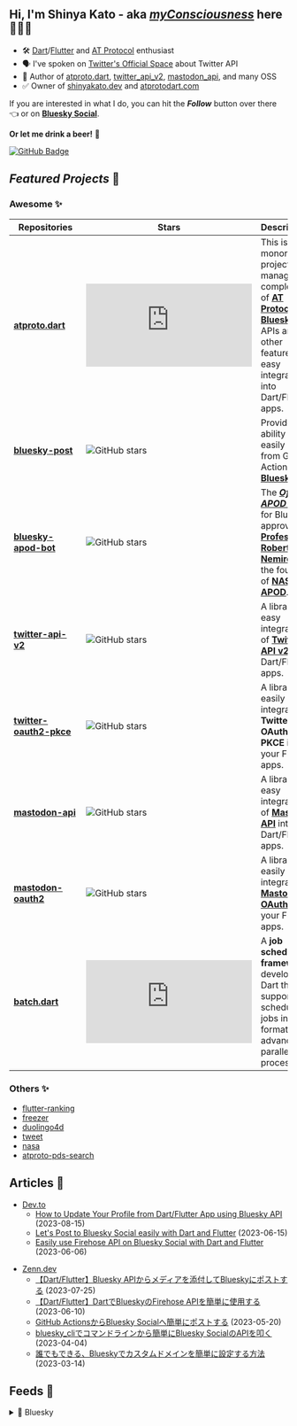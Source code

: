 ## Hi, I'm Shinya Kato - aka [**_myConsciousness_**](https://github.com/myConsciousness/) here 👋👨‍💻

- 🛠️ [Dart](https://dart.dev)/[Flutter](https://flutter.dev) and [AT Protocol](https://atproto.com) enthusiast
- 🗣️ I've spoken on [Twitter's Official Space](https://twitter.com/TwitterDevJP/status/1572870095193272320) about Twitter API
- 🧐 Author of [atproto.dart](https://github.com/myConsciousness/atproto.dart), [twitter_api_v2](https://github.com/twitter-dart/twitter-api-v2), [mastodon_api](https://github.com/mastodon-dart/mastodon-api), and many OSS
- ✅ Owner of [shinyakato.dev](https://shinyakato.dev) and [atprotodart.com](https://atprotodart.com)

If you are interested in what I do, you can hit the **_Follow_** button over there 👈 or on **[Bluesky Social](https://bsky.app/profile/shinyakato.dev)**.

**Or let me drink a beer!** 🍻

[![GitHub Badge](https://img.shields.io/badge/Github%20Sponsor-orange?style=for-the-badge&logo=github&logoColor=white)](https://github.com/sponsors/myConsciousness)

## **_Featured Projects_** 🚀

### **Awesome** ✨

| &nbsp;&nbsp;Repositories&nbsp;&nbsp;                                           | &nbsp;&nbsp;&nbsp;&nbsp;Stars&nbsp;&nbsp;&nbsp;&nbsp;                                              | Descriptions                                                                                                                                                                                                                                                               |
| ------------------------------------------------------------------------------ | -------------------------------------------------------------------------------------------------- | -------------------------------------------------------------------------------------------------------------------------------------------------------------------------------------------------------------------------------------------------------------------------- |
| **[atproto.dart](https://github.com/myConsciousness/atproto.dart)**            | ![GitHub stars](https://img.shields.io/github/stars/myConsciousness/atproto.dart?style=social)     | This is a monorepo project to manage a complete set of **[AT Protocol](https://atproto.com)** and **[Bluesky](https://blueskyweb.xyz)** APIs and other features for easy integration into Dart/Flutter apps.                                                               |
| **[bluesky-post](https://github.com/marketplace/actions/send-bluesky-post)**   | ![GitHub stars](https://img.shields.io/github/stars/myConsciousness/bluesky-post?style=social)     | Provides the ability to easily post from GitHub Actions to **[Bluesky](https://blueskyweb.xyz)**.                                                                                                                                                                          |
| **[bluesky-apod-bot](https://github.com/myConsciousness/bluesky-apod-bot)**    | ![GitHub stars](https://img.shields.io/github/stars/myConsciousness/bluesky-apod-bot?style=social) | The **_[Official APOD BOT](https://apod.nasa.gov/apod/lib/about_apod.html)_** for Bluesky approved by **[Professor Robert Nemiroff](https://www.mtu.edu/physics/department/faculty/nemiroff/)**, the founder of **[NASA APOD](https://apod.nasa.gov/apod/astropix.html)**. |
| **[twitter-api-v2](https://github.com/twitter-dart/twitter-api-v2)**           | ![GitHub stars](https://img.shields.io/github/stars/twitter-dart/twitter-api-v2?style=social)      | A library for easy integration of **[Twitter API v2.0](https://developer.twitter.com/en/docs/api-reference-index)** into Dart/Flutter apps.                                                                                                                                |
| **[twitter-oauth2-pkce](https://github.com/twitter-dart/twitter-oauth2-pkce)** | ![GitHub stars](https://img.shields.io/github/stars/twitter-dart/twitter-oauth2-pkce?style=social) | A library to easily integrate **Twitter OAuth 2.0 PKCE** into your Flutter apps.                                                                                                                                                                                           |
| **[mastodon-api](https://github.com/mastodon-dart/mastodon-api)**              | ![GitHub stars](https://img.shields.io/github/stars/mastodon-dart/mastodon-api?style=social)       | A library for easy integration of **[Mastodon API](https://docs.joinmastodon.org/api/)** into Dart/Flutter apps.                                                                                                                                                           |
| **[mastodon-oauth2](https://github.com/mastodon-dart/mastodon-oauth2)**        | ![GitHub stars](https://img.shields.io/github/stars/mastodon-dart/mastodon-oauth2?style=social)    | A library to easily integrate **[Mastodon OAuth](https://docs.joinmastodon.org/spec/oauth/)** into your Flutter apps.                                                                                                                                                      |
| **[batch.dart](https://github.com/batch-dart/batch.dart)**                     | ![GitHub stars](https://img.shields.io/github/stars/batch-dart/batch.dart?style=social)            | A **job scheduling framework** developed in Dart that supports scheduling jobs in [Cron](https://en.wikipedia.org/wiki/Cron) format and advanced parallel processing.                                                                                                      |

### **Others** ✨

- [flutter-ranking](https://github.com/myConsciousness/flutter-ranking)
- [freezer](https://github.com/myConsciousness/freezer)
- [duolingo4d](https://github.com/duolingo-dart/duolingo4d)
- [tweet](https://github.com/marketplace/actions/send-tweet)
- [nasa](https://github.com/myConsciousness/nasa-api)
- [atproto-pds-search](https://github.com/myConsciousness/atproto-pds-search)

## **Articles** 📰

<!-- MY-DEV-TO-ARTICLES:START - Do not remove or modify this section -->
- [Dev.to](https://dev.to/shinyakato)
  - [How to Update Your Profile from Dart/Flutter App using Bluesky API](https://dev.to/shinyakato/how-to-update-your-profile-from-dartflutter-app-using-bluesky-api-5cag) (2023-08-15)
  - [Let's Post to Bluesky Social easily with Dart and Flutter](https://dev.to/shinyakato/lets-post-to-bluesky-social-easily-with-dart-and-flutter-dj5) (2023-06-15)
  - [Easily use Firehose API on Bluesky Social with Dart and Flutter](https://dev.to/shinyakato/easily-use-firehose-api-on-bluesky-social-with-dart-and-flutter-mdk) (2023-06-06)
<!-- MY-DEV-TO-ARTICLES:END -->

<!-- MY-ZENN-ARTICLES:START - Do not remove or modify this section -->
- [Zenn.dev](https://zenn.dev/kato_shinya)
  - [【Dart/Flutter】Bluesky APIからメディアを添付してBlueskyにポストする](https://zenn.dev/kato_shinya/articles/lets-post-with-media-and-dart-to-bluesky) (2023-07-25)
  - [【Dart/Flutter】DartでBlueskyのFirehose APIを簡単に使用する](https://zenn.dev/kato_shinya/articles/lets-use-bluesky-firehose-api-with-dart) (2023-06-10)
  - [GitHub ActionsからBluesky Socialへ簡単にポストする](https://zenn.dev/kato_shinya/articles/send-post-to-bluesky-via-github-actions) (2023-05-20)
  - [bluesky_cliでコマンドラインから簡単にBluesky SocialのAPIを叩く](https://zenn.dev/kato_shinya/articles/lets-try-bluesky-cli) (2023-04-04)
  - [誰でもできる、Blueskyでカスタムドメインを簡単に設定する方法](https://zenn.dev/kato_shinya/articles/lets-set-custom-domain-in-bluesky) (2023-03-14)
<!-- MY-ZENN-ARTICLES:END -->

## **Feeds** 🔭

<details>
  <summary>🪿 Bluesky</summary>

---

This content is fetched by [bluesky](https://github.com/myConsciousness/atproto.dart/tree/main/packages/bluesky).

<!-- MY-BSKY_TIMELINE:START - Do not remove or modify this section -->
---

> Shinya Kato 🤯 @shinyakato.dev 2023-09-08T10:55:29.680Z
>
> I have also released the latest build of the `bluesky` package. I don't know if this is currently working in the client UI, but you can now specify the aspect ratio for uploaded image

pub.dev/packages/blu...

---

> Shinya Kato 🤯 @shinyakato.dev 2023-09-08T10:36:32.210Z
>
> I have released the latest build of `bluesky_text` for Dart/Flutter :) It has an improved algo for parsing text and can detect abbreviated URLs (like bsky.app) as facets.

Also, it now validates the domain detected as facets based on TLDs from ICANN

pub.dev/packages/blu...

---

> Shinya Kato 🤯 @shinyakato.dev 2023-09-08T05:32:04.739Z
>
> @pfrazee.com @danabra.mov @ansh.bsky.team it's very cool design

---

> Shinya Kato 🤯 @shinyakato.dev 2023-09-08T00:23:32.230Z
>
> Cool beard col

---

> Shinya Kato 🤯 @shinyakato.dev 2023-09-08T00:10:24.748Z
>
> Waiting for prod federation :)

---
<!-- MY-BSKY_TIMELINE:END -->

</details>
